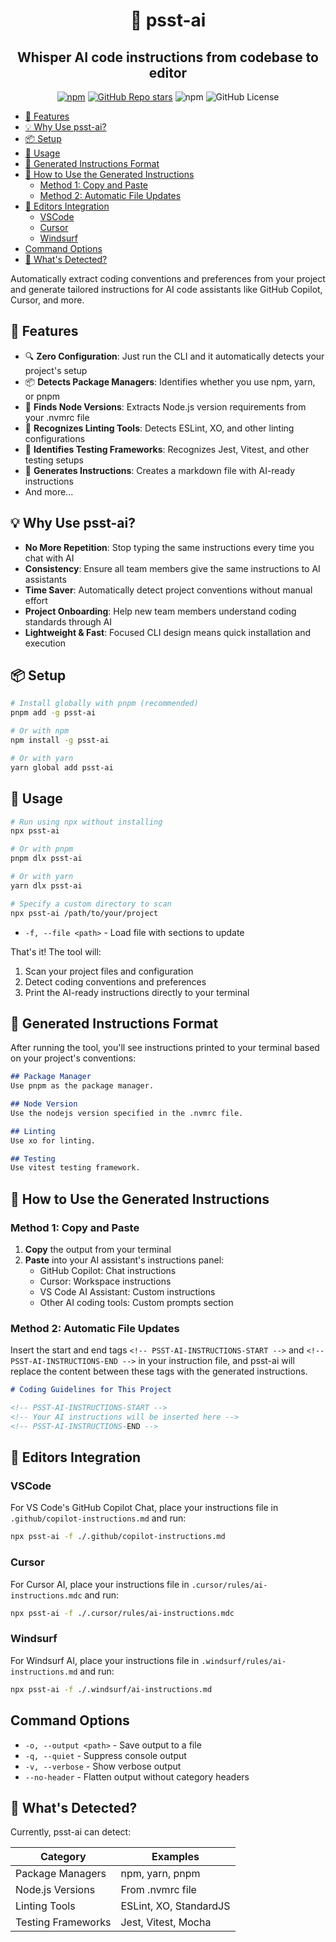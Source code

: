 <h1 align="center">🤫 psst-ai</h1>
<h2 align="center"> Whisper AI code instructions from codebase to editor</h2>

<div align="center">

[![npm](https://img.shields.io/npm/v/prisma-openapi)](https://www.npmjs.com/package/psst-ai)
[![GitHub Repo stars](https://img.shields.io/github/stars/nitzano/psst-ai?style=flat)](https://github.com/nitzano/psst-ai/stargazers)
![npm](https://img.shields.io/npm/dw/psst-ai)
![GitHub License](https://img.shields.io/github/license/nitzano/psst-ai)

</div>

- [🌟 Features](#-features)
- [💡 Why Use psst-ai?](#-why-use-psst-ai)
- [📦 Setup](#-setup)
- [🚀 Usage](#-usage)
- [📄 Generated Instructions Format](#-generated-instructions-format)
- [🔧 How to Use the Generated Instructions](#-how-to-use-the-generated-instructions)
  - [Method 1: Copy and Paste](#method-1-copy-and-paste)
  - [Method 2: Automatic File Updates](#method-2-automatic-file-updates)
- [🧰 Editors Integration](#-editors-integration)
  - [VSCode](#vscode)
  - [Cursor](#cursor)
  - [Windsurf](#windsurf)
- [Command Options](#command-options)
- [🧩 What's Detected?](#-whats-detected)




Automatically extract coding conventions and preferences from your project and generate tailored instructions for AI code assistants like GitHub Copilot, Cursor, and more.

## 🌟 Features

- 🔍 **Zero Configuration**: Just run the CLI and it automatically detects your project's setup
- 📦 **Detects Package Managers**: Identifies whether you use npm, yarn, or pnpm
- 🔢 **Finds Node Versions**: Extracts Node.js version requirements from your .nvmrc file
- 🧹 **Recognizes Linting Tools**: Detects ESLint, XO, and other linting configurations
- 🧪 **Identifies Testing Frameworks**: Recognizes Jest, Vitest, and other testing setups
- 📝 **Generates Instructions**: Creates a markdown file with AI-ready instructions
- And more...

## 💡 Why Use psst-ai?

- **No More Repetition**: Stop typing the same instructions every time you chat with AI
- **Consistency**: Ensure all team members give the same instructions to AI assistants
- **Time Saver**: Automatically detect project conventions without manual effort
- **Project Onboarding**: Help new team members understand coding standards through AI
- **Lightweight & Fast**: Focused CLI design means quick installation and execution

## 📦 Setup

```bash
# Install globally with pnpm (recommended)
pnpm add -g psst-ai

# Or with npm
npm install -g psst-ai

# Or with yarn
yarn global add psst-ai
```

## 🚀 Usage

```bash
# Run using npx without installing
npx psst-ai

# Or with pnpm
pnpm dlx psst-ai

# Or with yarn
yarn dlx psst-ai

# Specify a custom directory to scan
npx psst-ai /path/to/your/project

```
- `-f, --file <path>` - Load file with sections to update

That's it! The tool will:
1. Scan your project files and configuration
2. Detect coding conventions and preferences 
3. Print the AI-ready instructions directly to your terminal

## 📄 Generated Instructions Format

After running the tool, you'll see instructions printed to your terminal based on your project's conventions:

```markdown
## Package Manager
Use pnpm as the package manager.

## Node Version
Use the nodejs version specified in the .nvmrc file.

## Linting
Use xo for linting.

## Testing
Use vitest testing framework.
```

## 🔧 How to Use the Generated Instructions

### Method 1: Copy and Paste
1. **Copy** the output from your terminal
2. **Paste** into your AI assistant's instructions panel:
   - GitHub Copilot: Chat instructions
   - Cursor: Workspace instructions
   - VS Code AI Assistant: Custom instructions
   - Other AI coding tools: Custom prompts section

### Method 2: Automatic File Updates

Insert the start and end tags `<!-- PSST-AI-INSTRUCTIONS-START -->` and `<!-- PSST-AI-INSTRUCTIONS-END -->` in your instruction file, and psst-ai will replace the content between these tags with the generated instructions.

```markdown
# Coding Guidelines for This Project

<!-- PSST-AI-INSTRUCTIONS-START -->
<!-- Your AI instructions will be inserted here -->
<!-- PSST-AI-INSTRUCTIONS-END -->
```

## 🧰 Editors Integration

### VSCode
For VS Code's GitHub Copilot Chat, place your instructions file in `.github/copilot-instructions.md` and run:
```bash
npx psst-ai -f ./.github/copilot-instructions.md
```

### Cursor
For Cursor AI, place your instructions file in `.cursor/rules/ai-instructions.mdc` and run:
```bash
npx psst-ai -f ./.cursor/rules/ai-instructions.mdc
```

### Windsurf
For Windsurf AI, place your instructions file in `.windsurf/rules/ai-instructions.md` and run:
```bash
npx psst-ai -f ./.windsurf/ai-instructions.md
```

## Command Options

- `-o, --output <path>` - Save output to a file
- `-q, --quiet` - Suppress console output
- `-v, --verbose` - Show verbose output
- `--no-header` - Flatten output without category headers

## 🧩 What's Detected?

Currently, psst-ai can detect:

| Category | Examples |
| -------- | -------- |
| Package Managers | npm, yarn, pnpm |
| Node.js Versions | From .nvmrc file |
| Linting Tools | ESLint, XO, StandardJS |
| Testing Frameworks | Jest, Vitest, Mocha |



```

